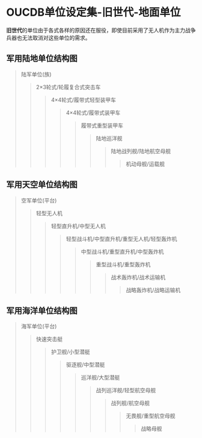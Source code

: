 # OUCDB单位设定集-旧世代-地面单位
**旧世代**的单位由于各式各样的原因还在服役，即使目前采用了无人机作为主力战争兵器也无法取消对这些单位的需求。

## 军用陆地单位结构图
> 陆军单位(族)
>> 2×3轮式/轮履复合式突击车
>>> 4×4轮式/履带式轻型装甲车 
>>>> 4×4轮式/履带式装甲车
>>>>> 履带式重型装甲车
>>>>>> 陆地巡洋舰
>>>>>>> 陆地战列舰/陆地航空母舰
>>>>>>>> 机动母舰/运载舰


## 军用天空单位结构图
> 空军单位(平台)
>> 轻型无人机
>>> 轻型直升机/中型无人机
>>>> 轻型战斗机/中型直升机/重型无人机/轻型轰炸机
>>>>> 中型战斗机/重型直升机/中型轰炸机
>>>>>> 重型战斗机/重型轰炸机
>>>>>>> 战术轰炸机/战术运输机
>>>>>>>> 战略轰炸机/战略运输机


## 军用海洋单位结构图
> 海军单位(平台)
>> 快速突击艇
>>> 护卫舰/小型潜艇
>>>> 驱逐舰/中型潜艇
>>>>> 巡洋舰/大型潜艇
>>>>>> 战列巡洋舰/轻型航空母舰
>>>>>>> 战列舰/航空母舰
>>>>>>>> 无畏舰/重型航空母舰
>>>>>>>>> 战略母舰
